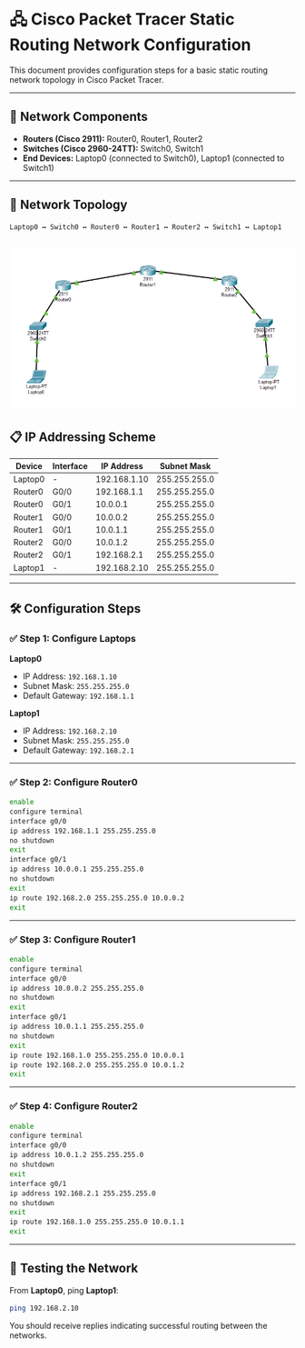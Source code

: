 
# 🖧 Cisco Packet Tracer Static Routing Network Configuration

This document provides configuration steps for a basic static routing network topology in Cisco Packet Tracer.

---


## 🔧 Network Components

- **Routers (Cisco 2911):** Router0, Router1, Router2
- **Switches (Cisco 2960-24TT):** Switch0, Switch1
- **End Devices:** Laptop0 (connected to Switch0), Laptop1 (connected to Switch1)

---

## 📶 Network Topology

```
Laptop0 ↔ Switch0 ↔ Router0 ↔ Router1 ↔ Router2 ↔ Switch1 ↔ Laptop1
```
![Diagram](Static_Routing.png)
---

## 📋 IP Addressing Scheme

| Device      | Interface       | IP Address     | Subnet Mask     |
|-------------|------------------|----------------|------------------|
| Laptop0     | -                | 192.168.1.10   | 255.255.255.0    |
| Router0     | G0/0             | 192.168.1.1    | 255.255.255.0    |
| Router0     | G0/1             | 10.0.0.1       | 255.255.255.0    |
| Router1     | G0/0             | 10.0.0.2       | 255.255.255.0    |
| Router1     | G0/1             | 10.0.1.1       | 255.255.255.0    |
| Router2     | G0/0             | 10.0.1.2       | 255.255.255.0    |
| Router2     | G0/1             | 192.168.2.1    | 255.255.255.0    |
| Laptop1     | -                | 192.168.2.10   | 255.255.255.0    |

---

## 🛠️ Configuration Steps

### ✅ Step 1: Configure Laptops

**Laptop0**
- IP Address: `192.168.1.10`
- Subnet Mask: `255.255.255.0`
- Default Gateway: `192.168.1.1`

**Laptop1**
- IP Address: `192.168.2.10`
- Subnet Mask: `255.255.255.0`
- Default Gateway: `192.168.2.1`

---

### ✅ Step 2: Configure Router0

```bash
enable
configure terminal
interface g0/0
ip address 192.168.1.1 255.255.255.0
no shutdown
exit
interface g0/1
ip address 10.0.0.1 255.255.255.0
no shutdown
exit
ip route 192.168.2.0 255.255.255.0 10.0.0.2
exit
```

---

### ✅ Step 3: Configure Router1

```bash
enable
configure terminal
interface g0/0
ip address 10.0.0.2 255.255.255.0
no shutdown
exit
interface g0/1
ip address 10.0.1.1 255.255.255.0
no shutdown
exit
ip route 192.168.1.0 255.255.255.0 10.0.0.1
ip route 192.168.2.0 255.255.255.0 10.0.1.2
exit
```

---

### ✅ Step 4: Configure Router2

```bash
enable
configure terminal
interface g0/0
ip address 10.0.1.2 255.255.255.0
no shutdown
exit
interface g0/1
ip address 192.168.2.1 255.255.255.0
no shutdown
exit
ip route 192.168.1.0 255.255.255.0 10.0.1.1
exit
```

---

## 🔁 Testing the Network

From **Laptop0**, ping **Laptop1**:
```bash
ping 192.168.2.10
```

You should receive replies indicating successful routing between the networks.
